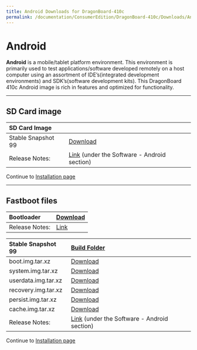 ```yaml
---
title: Android Downloads for DragonBoard-410c
permalink: /documentation/ConsumerEdition/DragonBoard-410c/Downloads/Android.md/
---
```

# Android

**Android** is a mobile/tablet platform environment. This environment is primarily used to test applications/software developed remotely on a host computer using an assortment of IDE’s(integrated development environments) and SDK’s(software development kits). This DragonBoard 410c Android image is rich in features and optimized for functionality.

***

## SD Card image

|   SD Card Image    |                       |
|:------------------|:-----------------------|
| Stable Snapshot 99 | [Download](http://builds.96boards.org/releases/dragonboard410c/qualcomm/android/16.03/dragonboard410c_sdcard_install_android-99.zip)
|Release Notes:     |[Link](https://developer.qualcomm.com/hardware/dragonboard-410c/tools) (under the Software - Android section) |

Continue to [Installation page](../Installation/)

***

## Fastboot files

|   Bootloader       |    [Download](https://builds.96boards.org/releases/dragonboard410c/linaro/rescue/latest/dragonboard410c_bootloader_emmc_android-*.zip)    |
|:-------------------|:-----------------------|
|Release Notes:      |   [Link](http://builds.96boards.org/releases/dragonboard410c/linaro/rescue/latest/)            |

|   Stable Snapshot 99    |    [Build Folder](http://builds.96boards.org/releases/dragonboard410c/qualcomm/android/16.03/)            |
|:------------------------|:----------------------------------------------------------------------------------------------------------|
|boot.img.tar.xz          |[Download](http://builds.96boards.org/releases/dragonboard410c/qualcomm/android/16.03/boot.img.tar.xz)     |
|system.img.tar.xz        |[Download](http://builds.96boards.org/releases/dragonboard410c/qualcomm/android/16.03/system.img.tar.xz)   |
|userdata.img.tar.xz      |[Download](http://builds.96boards.org/releases/dragonboard410c/qualcomm/android/16.03/userdata.img.tar.xz) |
|recovery.img.tar.xz      |[Download](http://builds.96boards.org/releases/dragonboard410c/qualcomm/android/16.03/recovery.img.tar.xz) |
|persist.img.tar.xz       |[Download](http://builds.96boards.org/releases/dragonboard410c/qualcomm/android/16.03/persist.img.tar.xz)  |
|cache.img.tar.xz         |[Download](http://builds.96boards.org/releases/dragonboard410c/qualcomm/android/16.03/cache.img.tar.xz)    |
|Release Notes:     |[Link](https://developer.qualcomm.com/hardware/dragonboard-410c/tools) (under the Software - Android section)    |

Continue to [Installation page](../Installation/)

